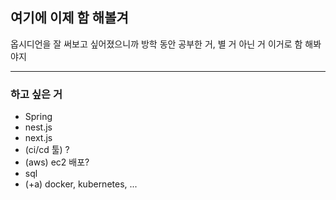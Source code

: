 
## 여기에 이제 함 해볼겨
옵시디언을 잘 써보고 싶어졌으니까 방학 동안 공부한 거, 별 거 아닌 거 이거로 함 해봐야지
***

### 하고 싶은 거
- Spring
- nest.js
- next.js
- (ci/cd 툴) ?
- (aws) ec2 배포?
- sql
- (+a) docker, kubernetes, ...